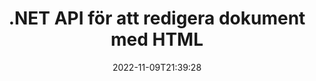 ---
############################# Static ############################
layout: "product"
date: 2022-11-09T21:39:28
draft: false

product: "Editor"
product_tag: "editor"
platform: ".NET"
platform_tag: "net"

############################# Head ############################
head_title: "C# .NET Document Editor API | Redigera Word Excel PowerPoint Web XML med HTML"
head_description: "C# .NET dokumentredigerare API för att ladda Microsoft Word, Excel, PowerPoint, PDF, XML, webb- och textfilformat till HTML, manipulera och konvertera tillbaka till originalformat."

############################# Header ############################
title: ".NET API för att redigera dokument med HTML"
description: "Utveckla .NET-applikationer, för att integrera med HTML Editor, hämta dokument som stöds, redigera och konvertera till originalformat."
button:
    enable: true

############################# SubMenu ############################
submenu:
    enable: true
    
    left:
        img_alt: "GroupDocs.Editor for .NET"
        image: "https://www.groupdocs.cloud/templates/groupdocs/images/product-logos/groupdocs-editor-net.png"
        product: "GroupDocs.Editor"
        platform: ".NET"

    middle:
        button:
            # button loop
            - link: "#overview"
              text: "Översikt"

            # button loop
            - link: "#features"
              text: "Funktioner"

            # button loop
            - link: "#support"
              text: "Stöd"

            # button loop
            - link: "https://products.groupdocs.app/editor"
              text: "Live-demo"

            # button loop
            - link: "https://purchase.groupdocs.com/pricing/editor/net"
              text: "Prissättning"

    right:
        link_download: "https://downloads.groupdocs.com/editor"
        link_learn: "https://docs.groupdocs.com/editor/net/"
        link_buy: "https://purchase.groupdocs.com"

############################# Overview ############################
overview:
    enable: true
    content: |
      GroupDocs.Editor för .NET API hjälper dig att bygga enkla och lättanvända C#-, ASP.NET- och andra .NET-applikationer som enkelt integreras med populära HTML-redigerare (både öppen källkod och betald) för att konvertera, redigera och manipulera dokument av populära filformat. Vårt .NET Editor API låter dig ladda dokument, konvertera det till HTML, skicka HTML till extern HTML Editor, och när manipulationen är klar, sparar HTML till sitt ursprungliga filformat. Du kan också separat hämta resurser som är bifogade med vilket dokument som helst. Det fungerar med alla sorters dokument, till exempel det för Microsoft Word, Excel, PowerPoint, PDF, XPS, OpenDocument, text, webb, e-post, e-bok och mer.
    tabs:
      enable: true
      
      ## TAB ONE ##
      tab_one:
        description: |
          Nedan följer en översikt över GroupDocs.Editor för .NET:
      
        left:
          enable: true
          icon: "fab fa-html5"
          title: "Manipulera med HTML"
          content: |
            * Ladda dokument som stöds
            * Redigera innehåll med HTML
            * Redigera relaterade stilar
            * Konvertera till originalformat
      
      ## TAB TWO ##
      tab_two:
        description: |
          GroupDocs.Editor för .NET stöder följande [filformat](https://docs.groupdocs.com/editor/java/supported-document-formats/)

        left:
          enable: true
          table:
            # table loop
            - title: "Microsoft Office"
              content: |
                * **Microsoft Word**: DOC, DOCX, DOCM, DOT, DOTM, DOTX, FlatOPC, WordML, RTF
                * **Microsoft Excel**: XLS, XLSX, XLSM, XLT, XLTX, XLTM, XLSB, XLAM, CSV, TSV, SXC, SpreadsheetML, DIF, DSV
                * **Microsoft PowerPoint**: PPT, PPTX, PPTM, PPS, PPSX, PPSM, POT, POTX, POTM

        right:
          enable: true
          table:
            # table loop
            - title: "Andra formatfamiljer"
              content: |
                * **OpenDocument-format**: ODT, OTT, ODS, FODS, ODP, OTP
                * **Format med fast layout**: PDF, XPS
                * **Webbformat**: HTML, MHTML, CHM, XML, TXT
                * **Webbformat**: MOBI, AZW3, ePub

      ## TAB THREE ##
      tab_three:
        description: |
          GroupDocs.Editor för .NET stöder följande operativsystem, ramverk och pakethanterare:
        
        left:
          enable: true
          table:
            # table loop
            - icon: "fab fa-windows"
              title: "Operativsystem"
              content: |
                * Microsoft Windows Desktop
                * Microsoft Windows Server
                * Microsoft Windows Azure
                * Linux

            # table loop
            - icon: "fas fa-code"
              title: "Ramar som stöds"
              content: |
                * .NET Framework 4.6.1+
                * .NET Standard 2.0+
                * .NET 6+
                * Mono Framework 1.2+

        right:
          enable: true
          table:
            # table loop
            - icon: "fas fa-box"
              title: "Pakethanterare"
              content: |
                * NuGet

            # table loop
            - icon: "fas fa-tools"
              title: "Utvecklingsmiljöer"
              content: |
                * Microsoft Visual Studio
                * Xamarin.Android
                * Xamarin.IOS
                * Xamarin.Mac
                * MonoDevelop

############################# Features ############################
features:
    enable: true
    title: "GroupDocs.Editor för .NET-funktioner"

    feature:
      # feature loop
      - icon: "fas fa-copy"
        content: "Enkel integration med vilken HTML-redigerare som helst"

      # feature loop
      - icon: "fas fa-eye"
        content: "Konvertera dokument till HTML DOM"

      # feature loop
      - icon: "fas fa-bolt"
        content: "Hämta HTML-innehåll från Document Stream"
      
      # feature loop
      - icon: "fas fa-file-powerpoint"
        content: "Få HTML-innehåll och dess inbäddade resurser"

      # feature loop
      - icon: "fas fa-code"
        content: "Skaffa HTML Body Tag-innehåll från dokument"

      # feature loop
      - icon: "fas fa-cloud"
        content: "Skaffa CSS-formatmallar av HTML-dokument"

      # feature loop
      - icon: "fas fa-remove-format"
        content: "Gå igenom HTML-innehåll och spara dess resurser"

      # feature loop
      - icon: "fas fa-comment-slash"
        content: "Hämta HTML DOM från stränginnehåll och konvertera till dokument"

      # feature loop
      - icon: "fas fa-location-arrow"
        content: "HTML DOM tillsammans med resurskonvertering"

      # feature loop
      - icon: "fas fa-border-all"
        content: "Redigera dokument av olika format i HTML"

      # feature loop
      - icon: "fas fa-wrench"
        content: "Exakt konvertering"

      # feature loop
      - icon: "fas fa-columns"
        content: "Tillämpa läs- och/eller skrivskydd på resulterande dokument"

      # feature loop
      - icon: "fas fa-file-word"
        content: "Paginera ordbehandlingsdokument och redigera i valfri WYSIWYG-redigerare"

      # feature loop
      - icon: "fas fa-envelope"
        content: "Databas (DB) & Användargränssnitt (UI) Agnostisk"

      # feature loop
      - icon: "fas fa-print"
        content: "Kraftfulla XML-bearbetningsfunktioner"

      # feature loop
      - icon: "fas fa-file-archive"
        content: "Hämta OTF (Open Type Fonts) från inmatningsdokument och exportera till resulterande dokument"

      # feature loop
      - icon: "fas fa-lock"
        content: "Process Raster och Vector -bilder internt inom stödda inmatningsdokumentformat"

      # feature loop
      - icon: "fas fa-file-code"
        content: "Infoga innehållet i det redigerade arbetsbladet i det ursprungliga kalkylarket på en önskad position"
      
      # feature loop
      - icon: "fas fa-fill-drip"
        content: "Redigera bilder och infoga dem i det resulterande kalkylbladet"

      # feature loop
      - icon: "fas fa-file-excel"
        content: "Bädda in teckensnitt i det resulterande ordbehandlingsdokumentet medan du sparar"

    more_feature:
      # more_feature_loop
      - title: "Exakt konvertering till och från HTML DOM"
        content: |
          GroupDocs.Editor för .NET API gör att dina .NET-applikationer kan hämta ett dokument i format som stöds och konvertera det till en HTML Document Object Model (DOM) tillsammans med extraktion av bifogade resurser, såsom CSS. Du kan sedan göra ändringarna av HTML med din favorit HTML -redaktör. När du är klar med redigeringen låter GroupDocs.Editor för .NET API dig om konvertera denna HTML DOM tillbaka till den ursprungliga filen.

          ```cs
          // Create Editor class by loading an input document
          Editor editor = new Editor("Sample.docx");

          // Open document for edit and obtain EditableDocument
          EditableDocument original = editor.Edit();

          // Obtain all-embedded HTML from it
          string allEmbeddedInside = original.GetEmbeddedHtml();

          // If necessary, obtain pure HTML-markup, CSS, images and other resources in separate form

          // Whole HTML-markup, without any resources
          string completeHtmlMarkup = original.GetContent();

          // Only HTML->BODY content, useful for most of WYSIWYG-editors
          string onlyInnerBody = original.GetBodyContent();

          // All CSS stylesheets
          var stylesheets = original.Css;

          // All images, including raster and vector, but without CSS gradients
          var images = original.Images;

          // All font resources
          var fonts = original.Fonts;

          // finally, send this content to your WYSIWYG HTML-editor
          ```
      # more_feature_loop
      - title: "Ladda och extrahera externa resurser"
        content: "GroupDocs.Editor för .NET API kan hämta de externa resurserna som är bifogade till stödda dokument, till exempel bilder, teckensnitt, CSS och mer. De hämtade resurserna kan sedan laddas, korsas och sparas separat från det resulterande HTML-dokumentet. Detta ger dig en lättare hanterad produktion."

      # more_feature_loop
      - title: "Tillämpa texteffekter inom ordbehandlingsfilformat"
        content: "GroupDocs document editor API enables adding complex text effects (Shadow, 3D effect, Outline, Glow, Engrave, Emboss) while working with supported Microsoft Word document processing formats. Den här funktionen är automatisk aktiverad som kan observeras när dokumentet med sådana texteffekter behandlas."

      # more_feature_loop
      - title: "Kraftfulla XML-manipuleringsfunktioner"
        content: |
          Med GroupDocs.Editor för .NET API kan du öppna, visa och redigera XML-dokument. Vårt redigerings-API erbjuder särskilt stöd och igenkänning av XML-taggar, attribut tillsammans med deras värden, XML-deklarationer, CDATA-sektioner, DOCTYPE-definitioner och andra XML-specifika enheter. Du kan anpassa teckensnitt och färginställningar för varje distinkt enhet i XML-struktur.  

          XML Converter-funktionen är smart nog att visa fel i XML-filen och hur man fixar dem. URI- och e-postigenkänningsmekanismen skannar XML-attribut och representerar de upptäckta URI:erna och e-postadresserna inuti A-taggen som länkar så att de kan redigeras som länk, inte som text i den resulterande HTML-filen.

############################# Support ############################
support:
    enable: true

############################# Solutions ############################
solutions:
    enable: true
    title: "GroupDocs.Editor erbjuder API:er för dokumentredigering för andra populära utvecklingsmiljöer"

    solution:
        # solution loop
        - img_alt: "GroupDocs.Editor for Java"
          image: "https://www.groupdocs.cloud/templates/groupdocs/images/product-logos/groupdocs-editor-java.png"
          product: "GroupDocs.Editor"
          platform: "Java"
          link: "/editor/java/"

############################# Back to top ###############################
back_to_top:
  enable: true
---
